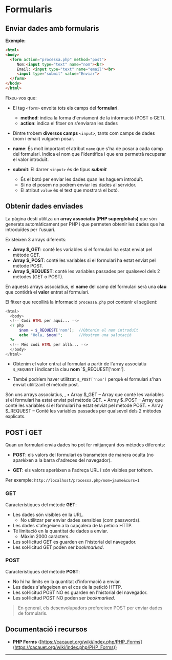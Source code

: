 <!-- notoc -->

# Formularis

## Enviar dades amb formularis

**Exemple:**

```html
<html>
<body>
  <form action="processa.php" method="post">
     Nom:<input type="text" name="nom"><br>
     Email: <input type="text" name="email"><br>
     <input type="submit" value="Enviar">
  </form>
</body>
</html>
```
Fixeu-vos que:

* El tag `<form>`  envolta tots els camps del **formulari**.
  * **method**: indica la forma d'enviament de la informació (POST o GET).
  * **action**: indica el fitxer on s'enviaran les dades
  
  
*  Dintre trobem **diversos camps** `<input>`, tants com camps de dades (nom i email) vulguem posar.
  * **name**: És molt important el atribut `name` que s'ha de posar a cada camp del formulari. Indica el nom que l'identifica i que ens permetrà recuperar el valor introduït.
  * **submit**: El darrer `<input>` és de tipus **_submit_** 
    * És el botó per enviar les dades quan les haguem introduït. 
    * Si no el posem no podrem enviar les dades al servidor.
    *  El atribut `value` és el text que mostrarà el botó. 

## Obtenir dades enviades

La pàgina destí utilitza un **array associatiu (PHP superglobals)** que són generats automàticament per PHP i que permeten obtenir les dades que ha introduïdes per l'usuari.

Existeixen 3 arrays diferents:
* **Array $_GET**: conté les variables si el formulari ha estat enviat pel mètode GET.
* **Array $_POST**: conté les variables si el formulari ha estat enviat pel mètode POST.
* **Array $_REQUEST**: conté les variables passades per qualsevol dels 2 mètodes (GET o POST).


En aquests arrays associatius, el **name** del camp del formulari serà una **clau** que contidrà el **valor** entrat al formulari.

El fitxer que recollirà la informació `processa.php` pot contenir el següent:

```php
<html>
  <body>
  <!-- Codi HTML per aquí... -->
  <? php
      $nom = $_REQUEST['nom'];  //Obtenim el nom introduït
      echo "Hola, $nom!";       //Mostrem una salutació
  ?>
  <!-- Més codi HTML per allà... -->
  </body>
</html>
```

* Obtenim el valor entrat al formulari a partir de l'array associatiu `$_REQUEST` i indicant la clau **nom** `$_REQUEST['nom'].

* També podríem haver utilitzat `$_POST['nom']` perquè el formulari s'han enviat utilitzant el mètode post.

 Són uns arrays associatius, , 
• Array $_GET
– Array que conté les variables si el formulari ha estat enviat pel mètode GET.
• Array $_POST
– Array que conté les variables si el formulari ha estat enviat pel mètode POST.
• Array $_REQUEST
– Conté les variables passades per qualsevol dels 2 mètodes explicats.


## POST i GET

Quan un formulari envia dades ho pot fer mitjançant dos mètodes diferents:

  * **POST**:  els valors del formulari es transmeten de manera oculta (no aparèixen a la barra d'adreces del navegador).
  
  * **GET**: els valors aperèixen a l'adreça URL i són visibles per tothom.
  
  Per exemple: 
  `http://localhost/processa.php/nom=jaume&curs=1` 

### GET

Característiques del mètode **GET**:

* Les dades són visibles en la URL.
  * No utilitzar per enviar dades sensibles (com passwords).
* Les dades s'afegeixen a la capçalera de la petició HTTP.
* Té limitació en la quantitat de dades a enviar.
  * Màxim 2000 caràcters. 
* Les sol·licitud GET es guarden en l'historial del navegador.
* Les sol·licitud GET  poden ser *bookmarked*.

### POST

Característiques del mètode **POST**:
* No hi ha límits en la quantitat d'informació a enviar.
* Les dades s'afegeixen en el cos de la petició HTTP.
* Les sol·licitud POST NO es guarden en l'historial del navegador.
* Les sol·licitud POST NO poden ser *bookmarked*.

> En general, els desenvolupadors prefereixen POST per enviar dades de formularis.

## Documentació i recursos

*  **PHP Forms** ([https://cacauet.org/wiki/index.php/PHP_Forms](https://cacauet.org/wiki/index.php/PHP_Forms))

---
